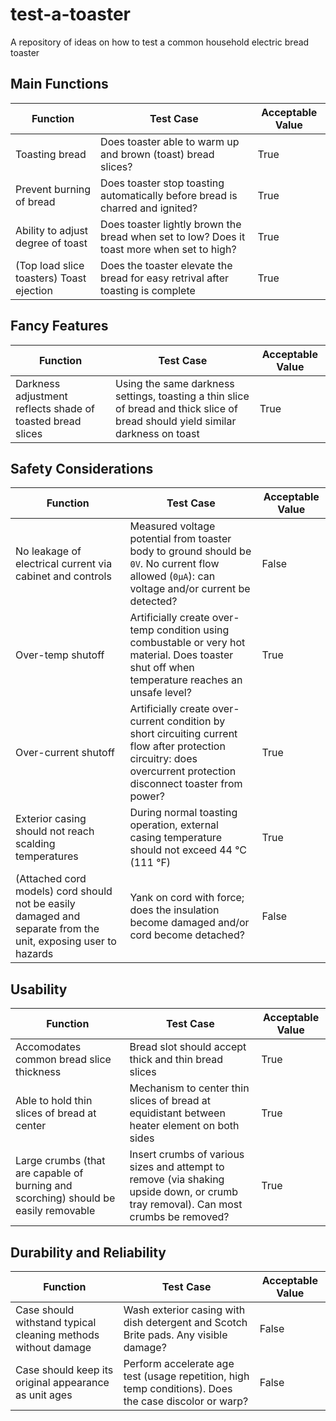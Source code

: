 # test-a-toaster
A repository of ideas on how to test a common household electric bread toaster

## Main Functions

| Function | Test Case | Acceptable Value |
| ---------| --------- | ---------------- |
| Toasting bread | Does toaster able to warm up and brown (toast) bread slices? | True |
| Prevent burning of bread | Does toaster stop toasting automatically before bread is charred and ignited? | True |
| Ability to adjust degree of toast | Does toaster lightly brown the bread when set to low? Does it toast more when set to high? | True |
| (Top load slice toasters) Toast ejection | Does the toaster elevate the bread for easy retrival after toasting is complete | True |

## Fancy Features
| Function | Test Case | Acceptable Value |
| ---------| --------- | ---------------- |
| Darkness adjustment reflects shade of toasted bread slices | Using the same darkness settings, toasting a thin slice of bread and thick slice of bread should yield similar darkness on toast | True |

## Safety Considerations

| Function | Test Case | Acceptable Value |
| -------- | --------- | ---------------- |
| No leakage of electrical current via cabinet and controls | Measured voltage potential from toaster body to ground should be `0V`. No current flow allowed (`0μA`): can voltage and/or current be detected? | False |
| Over-temp shutoff | Artificially create over-temp condition using combustable or very hot material. Does toaster shut off when temperature reaches an unsafe level? | True |
| Over-current shutoff | Artificially create over-current condition by short circuiting current flow after protection circuitry: does overcurrent protection disconnect toaster from power? | True |
| Exterior casing should not reach scalding temperatures | During normal toasting operation, external casing temperature should not exceed 44 °C (111 °F) | True |
| (Attached cord models) cord should not be easily damaged and separate from the unit, exposing user to hazards | Yank on cord with force; does the insulation become damaged and/or cord become detached? | False |

## Usability

| Function | Test Case | Acceptable Value |
| -------- | --------- | ---------------- |
| Accomodates common bread slice thickness | Bread slot should accept thick and thin bread slices | True |
| Able to hold thin slices of bread at center | Mechanism to center thin slices of bread at equidistant between heater element on both sides | True |
| Large crumbs (that are capable of burning and scorching) should be easily removable | Insert crumbs of various sizes and attempt to remove (via shaking upside down, or crumb tray removal). Can most crumbs be removed? | True |

## Durability and Reliability

| Function | Test Case | Acceptable Value |
| -------- | --------- | ---------------- |
| Case should withstand typical cleaning methods without damage | Wash exterior casing with dish detergent and Scotch Brite pads. Any visible damage? | False |
| Case should keep its original appearance as unit ages | Perform accelerate age test (usage repetition, high temp conditions). Does the case discolor or warp? | False |
